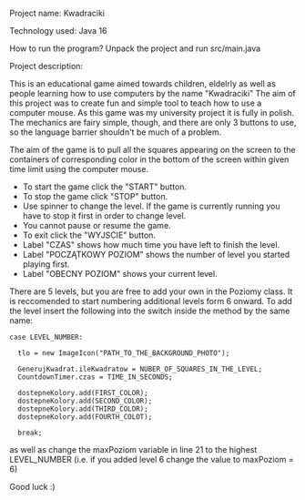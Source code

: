 Project name: 
Kwadraciki


Technology used:
Java 16


How to run the program?
Unpack the project and run src/main.java


Project description:

This is an educational game aimed towards children, eldelrly as well as people learning how to use computers by the name "Kwadraciki"
The aim of this project was to create fun and simple tool to teach how to use a computer mouse.
As this game was my university project it is fully in polish.
The mechanics are fairy simple, though, and there are only 3 buttons to use, so the language barrier shouldn't be much of a problem.

The aim of the game is to pull all the squares appearing on the screen to the containers of corresponding color in the bottom of the screen
within given time limit using the computer mouse.
- To start the game click the "START" button.
- To stop the game click "STOP" button.
- Use spinner to change the level. If the game is currently running you have to stop it first in order to change level.
- You cannot pause or resume the game.
- To exit click the "WYJSCIE" button.
- Label "CZAS" shows how much time you have left to finish the level.
- Label "POCZĄTKOWY POZIOM" shows the number of level you started playing first.
- Label "OBECNY POZIOM" shows your current level.

There are 5 levels, but you are free to add your own in the Poziomy class.
It is reccomended to start numbering additional levels form 6 onward. 
To add the level insert the following into the switch inside the method by the same name:

    case LEVEL_NUMBER:

      tlo = new ImageIcon("PATH_TO_THE_BACKGROUND_PHOTO");

      GenerujKwadrat.ileKwadratow = NUBER_OF_SQUARES_IN_THE_LEVEL;       
      CountdownTimer.czas = TIME_IN_SECONDS;               

      dostepneKolory.add(FIRST_COLOR); 
      dostepneKolory.add(SECOND_COLOR);
      dostepneKolory.add(THIRD_COLOR);
      dostepneKolory.add(FOURTH_COLOT);

      break;
  
as well as change the maxPoziom variable in line 21 to the highest LEVEL_NUMBER (i.e. if you added level 6 change the value to maxPoziom = 6)

Good luck :)

